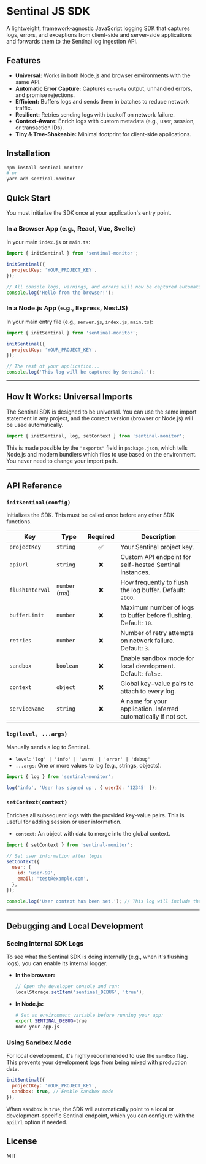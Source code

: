 # Sentinal JS SDK

A lightweight, framework-agnostic JavaScript logging SDK that captures logs, errors, and exceptions from client-side and server-side applications and forwards them to the Sentinal log ingestion API.

## Features

- **Universal:** Works in both Node.js and browser environments with the same API.
- **Automatic Error Capture:** Captures `console` output, unhandled errors, and promise rejections.
- **Efficient:** Buffers logs and sends them in batches to reduce network traffic.
- **Resilient:** Retries sending logs with backoff on network failure.
- **Context-Aware:** Enrich logs with custom metadata (e.g., user, session, or transaction IDs).
- **Tiny & Tree-Shakeable:** Minimal footprint for client-side applications.

## Installation

```bash
npm install sentinal-monitor
# or
yarn add sentinal-monitor
```

## Quick Start

You must initialize the SDK once at your application's entry point.

### In a Browser App (e.g., React, Vue, Svelte)

In your main `index.js` or `main.ts`:

```javascript
import { initSentinal } from 'sentinal-monitor';

initSentinal({
  projectKey: 'YOUR_PROJECT_KEY',
});

// All console logs, warnings, and errors will now be captured automatically.
console.log('Hello from the browser!');
```

### In a Node.js App (e.g., Express, NestJS)

In your main entry file (e.g., `server.js`, `index.js`, `main.ts`):

```javascript
import { initSentinal } from 'sentinal-monitor';

initSentinal({
  projectKey: 'YOUR_PROJECT_KEY',
});

// The rest of your application...
console.log('This log will be captured by Sentinal.');
```

---

## How It Works: Universal Imports

The Sentinal SDK is designed to be universal. You can use the same import statement in any project, and the correct version (browser or Node.js) will be used automatically.

```javascript
import { initSentinal, log, setContext } from 'sentinal-monitor';
```

This is made possible by the `"exports"` field in `package.json`, which tells Node.js and modern bundlers which files to use based on the environment. You never need to change your import path.

---

## API Reference

### `initSentinal(config)`

Initializes the SDK. This must be called once before any other SDK functions.

| Key             | Type          | Required | Description                                                                 |
| --------------- | ------------- | :------: | --------------------------------------------------------------------------- |
| `projectKey`    | `string`      |    ✅    | Your Sentinal project key.                                                  |
| `apiUrl`        | `string`      |    ❌    | Custom API endpoint for self-hosted Sentinal instances.                     |
| `flushInterval` | `number` (ms) |    ❌    | How frequently to flush the log buffer. Default: `2000`.                     |
| `bufferLimit`   | `number`      |    ❌    | Maximum number of logs to buffer before flushing. Default: `10`.            |
| `retries`       | `number`      |    ❌    | Number of retry attempts on network failure. Default: `3`.                  |
| `sandbox`       | `boolean`     |    ❌    | Enable sandbox mode for local development. Default: `false`.                |
| `context`       | `object`      |    ❌    | Global key-value pairs to attach to every log.                              |
| `serviceName`   | `string`      |    ❌    | A name for your application. Inferred automatically if not set.             |

### `log(level, ...args)`

Manually sends a log to Sentinal.

- `level`: `'log' | 'info' | 'warn' | 'error' | 'debug'`
- `...args`: One or more values to log (e.g., strings, objects).

```javascript
import { log } from 'sentinal-monitor';

log('info', 'User has signed up', { userId: '12345' });
```

### `setContext(context)`

Enriches all subsequent logs with the provided key-value pairs. This is useful for adding session or user information.

- `context`: An object with data to merge into the global context.

```javascript
import { setContext } from 'sentinal-monitor';

// Set user information after login
setContext({
  user: {
    id: 'user-99',
    email: 'test@example.com',
  },
});

console.log('User context has been set.'); // This log will include the user data
```

---

## Debugging and Local Development

### Seeing Internal SDK Logs

To see what the Sentinal SDK is doing internally (e.g., when it's flushing logs), you can enable its internal logger.

- **In the browser:**
  ```javascript
  // Open the developer console and run:
  localStorage.setItem('sentinal_DEBUG', 'true');
  ```
- **In Node.js:**
  ```bash
  # Set an environment variable before running your app:
  export SENTINAL_DEBUG=true
  node your-app.js
  ```

### Using Sandbox Mode

For local development, it's highly recommended to use the `sandbox` flag. This prevents your development logs from being mixed with production data.

```javascript
initSentinal({
  projectKey: 'YOUR_PROJECT_KEY',
  sandbox: true, // Enable sandbox mode
});
```

When `sandbox` is `true`, the SDK will automatically point to a local or development-specific Sentinal endpoint, which you can configure with the `apiUrl` option if needed.

## License

MIT